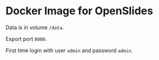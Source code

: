 Docker Image for OpenSlides
===========================

Data is in volume `/data`.

Export port `8000`.

First time login with user `admin` and password `admin`.
